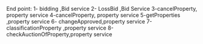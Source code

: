 End point:
1- bidding ,Bid service
2- LossBid ,Bid Service
3-cancelProperty, property service
4-cancelProperty, property service
5-getProperties ,property service
6- changeApproved,property service
7-classificationProperty ,property service
8-checkAuctionOfProperty,property service

